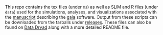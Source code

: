 This repo contains the tex files (under `ms`) as well as SLiM and R files (under `data`) used 
for the simulations, analyses, and visualizations associated with the 
[manuscript](https://doi.org/10.1101/2024.03.27.586858) 
describing the [gaia](https://github.com/blueraleigh/gaia) software. Output from these
scripts can be downloaded from the tarballs under 
[releases](https://github.com/blueraleigh/gaia-paper/releases). These files can
also be found on [Data Dryad](https://datadryad.org/dataset/doi:10.5061/dryad.p5hqbzkwz)
along with a more detailed README file.
